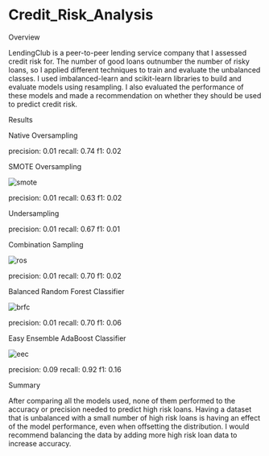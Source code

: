 # Credit_Risk_Analysis
Overview

LendingClub is a peer-to-peer lending service company that I assessed credit risk for. The number of good loans outnumber the number of risky loans, so I applied different techniques to train and evaluate the unbalanced classes. I used imbalanced-learn and scikit-learn libraries to build and evaluate models using resampling. I also evaluated the performance of these models and made a recommendation on whether they should be used to predict credit risk.

Results

Native Oversampling


 
precision: 0.01
recall: 0.74
f1: 0.02

SMOTE Oversampling

![smote](https://user-images.githubusercontent.com/68204195/104790595-7e1ea280-574c-11eb-9859-449bfdd58025.png)


precision: 0.01
recall: 0.63
f1: 0.02

 Undersampling
 
 

precision: 0.01
recall: 0.67
f1: 0.01

Combination Sampling






![ros](https://user-images.githubusercontent.com/68204195/104790553-5cbdb680-574c-11eb-8258-5c7bf38c5556.png)

precision: 0.01
recall: 0.70
f1: 0.02

Balanced Random Forest Classifier

![brfc](https://user-images.githubusercontent.com/68204195/104790162-a0fc8700-574b-11eb-8a83-a34467bf9c24.png)

precision: 0.01
recall: 0.70
f1: 0.06

Easy Ensemble AdaBoost Classifier

![eec](https://user-images.githubusercontent.com/68204195/104790207-c12c4600-574b-11eb-82b6-27915b62e227.png)

precision: 0.09
recall: 0.92
f1: 0.16


Summary

After comparing all the models used, none of them performed to the accuracy or precision needed to predict high risk loans. Having a dataset that is unbalanced with a small number of high risk loans is having an effect of the model performance, even when offsetting the distribution. I would recommend balancing the data by adding more high risk loan data to increase accuracy. 
